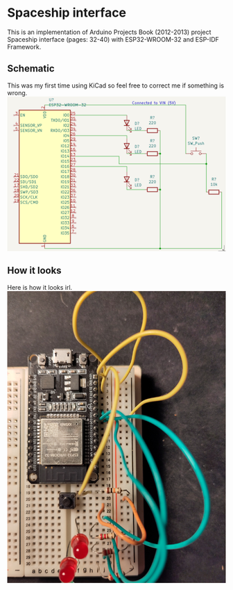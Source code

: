 # Spaceship interface

This is an implementation of Arduino Projects Book (2012-2013) project Spaceship interface (pages: 32-40) with ESP32-WROOM-32 and ESP-IDF Framework.

## Schematic

This was my first time using KiCad so feel free to correct me if something is wrong.
![Picture of KiCad schematic](./img/schematic.png "KiCad schematic")

## How it looks

Here is how it looks irl.
![Picture of how this looks](./img/breadboard.jpg "How things are wired")
